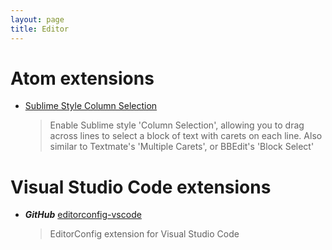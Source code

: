 ```yaml
---
layout: page
title: Editor
---
```


# Atom extensions

* [Sublime Style Column Selection](https://atom.io/packages/sublime-style-column-selection)
  > Enable Sublime style 'Column Selection', allowing you to drag across lines to select a block of text with carets on each line.
  > Also similar to Textmate's 'Multiple Carets', or BBEdit's 'Block Select'

# Visual Studio Code extensions

* ***GitHub*** [editorconfig-vscode](https://github.com/editorconfig/editorconfig-vscode)
  > EditorConfig extension for Visual Studio Code
